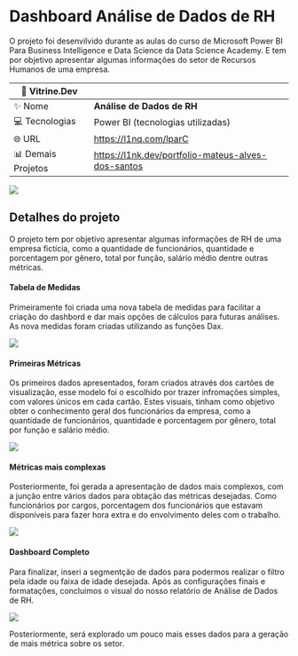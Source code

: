 # Dashboard Análise de Dados de RH

O projeto foi desenvilvido durante as aulas do curso de Microsoft Power BI Para Business Intelligence e Data Science da Data Science Academy. E tem por objetivo apresentar algumas informações do setor de Recursos Humanos de uma empresa.

| :rocket: Vitrine.Dev |    |
| -------------  | --- |
| :sparkles: Nome        | **Análise de Dados de RH**
| :computer: Tecnologias | Power BI (tecnologias utilizadas)
| :globe_with_meridians: URL         | https://l1nq.com/lparC
| :bar_chart: Demais Projetos     | https://l1nk.dev/portfolio-mateus-alves-dos-santos


<!-- Inserir imagem com a #vitrinedev ao final do link -->
![](https://github.com/gitmattalves/Dashboard_analise_de_dados_de_RH/blob/main/postrh_blog-768x480.png#vitrinedev)

## Detalhes do projeto

O projeto tem por objetivo apresentar algumas informações de RH de uma empresa fictícia, como a quantidade de funcionários, quantidade e porcentagem por gênero, total por função, salário médio dentre outras métricas.

#### Tabela de Medidas
Primeiramente foi criada uma nova tabela de medidas para facilitar a criação do dashbord e dar mais opções de cálculos para futuras análises. As nova medidas foram criadas utilizando as funções Dax.

![](https://github.com/gitmattalves/Dashboard_analise_de_dados_de_RH/blob/main/tabela%20de%20medidas.png#vitrinedev)

#### Primeiras Métricas
Os primeiros dados apresentados, foram criados através dos cartões de visualização, esse modelo foi o escolhido por trazer infromações simples, com valores únicos em cada cartão.
Estes visuais, tinham como objetivo obter o conhecimento geral dos funcionários da empresa, como a quantidade de funcionários, quantidade e porcentagem por gênero, total por função e salário médio.


![](https://github.com/gitmattalves/Dashboard_analise_de_dados_de_RH/blob/main/primeiras%20medidas.png#vitrinedev)

#### Métricas mais complexas 
Posteriormente, foi gerada a apresentação de dados mais complexos, com a junção entre vários dados para obtação das métricas desejadas.
Como funcionários por cargos, porcentagem dos funcionários que estavam disponíveis para fazer hora extra e do envolvimento deles com o trabalho.

![](https://github.com/gitmattalves/Dashboard_analise_de_dados_de_RH/blob/main/metricas_complexas.png#vitrinedev)

#### Dashboard Completo

Para finalizar, inseri a segmentção de dados para podermos realizar o filtro pela idade ou faixa de idade desejada.
Após as configurações finais e formatações, concluímos o visual do nosso relatório de Análise de Dados de RH.

![](https://github.com/gitmattalves/Dashboard_analise_de_dados_de_RH/blob/main/painelcompleto.png#vitrinedev)

Posteriormente, será explorado um pouco mais esses dados para a geração de mais métrica sobre os setor.
